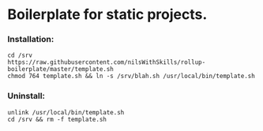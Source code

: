 # Boilerplate for static projects.

### Installation:

```console
cd /srv 
https://raw.githubusercontent.com/nilsWithSkills/rollup-boilerplate/master/template.sh
chmod 764 template.sh && ln -s /srv/blah.sh /usr/local/bin/template.sh
```

### Uninstall:

```console
unlink /usr/local/bin/template.sh
cd /srv && rm -f template.sh
```
